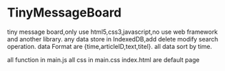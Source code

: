 # TinyMessageBoard
tiny message board,only use html5,css3,javascript,no use web framework and another library.
any data store in IndexedDB,add delete modify search operation.
data Format are {time,articleID,text,titel}.
all data sort by time.

all function in main.js
all css in main.css
index.html are default page
